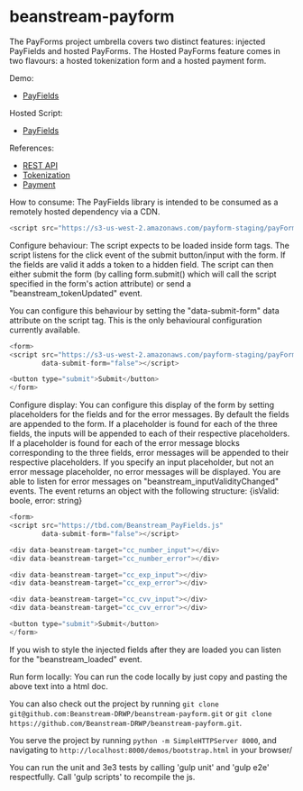 beanstream-payform 
=================

The PayForms project umbrella covers two distinct features: injected PayFields and hosted PayForms. The Hosted PayForms feature comes in two flavours: a hosted tokenization form and a hosted payment form.

Demo:
* [PayFields](https://s3-us-west-2.amazonaws.com/payform-staging/payForm/payFields/bootstrap.html)

Hosted Script:
* [PayFields](https://s3-us-west-2.amazonaws.com/payform-staging/payForm/payFields/beanstream_payfields.js)

References:
* [REST API](http://developer.beanstream.com/documentation/rest-api-reference/)
* [Tokenization](http://developer.beanstream.com/documentation/take-payments/purchases/take-payment-legato-token/)
* [Payment](http://developer.beanstream.com/documentation/take-payments/purchases/card/)


How to consume:
The PayFields library is intended to be consumed as a remotely hosted dependency via a CDN. 

```javascript
<script src="https://s3-us-west-2.amazonaws.com/payform-staging/payForm/payFields/beanstream_payfields.js"></script>
```

Configure behaviour:
The script expects to be loaded inside form tags. The script listens for the click event of the submit button/input with the form. If the fields are valid it adds a token to a hidden field. The script can then either submit the form (by calling form.submit() which will call the script specified in the form's action attribute) or send a "beanstream_tokenUpdated" event. 

You can configure this behaviour by setting the "data-submit-form" data attribute on the script tag. This is the only behavioural configuration currently available.

```javascript
<form>
<script src="https://s3-us-west-2.amazonaws.com/payform-staging/payForm/payFields/beanstream_payfields.js"
        data-submit-form="false"></script>

<button type="submit">Submit</button>
</form>
```

Configure display:
You can configure this display of the form by setting placeholders for the fields and for the error messages. By default the fields are appended to the form. If a placeholder is found for each of the three fields, the inputs will be appended to each of their respective placeholders. If a placeholder is found for each of the error message blocks corresponding to the three fields, error messages will be appended to their respective placeholders. If you specify an input placeholder, but not an error message placeholder, no error messages will be displayed. You are able to listen for error messages on "beanstream_inputValidityChanged" events. The event returns an object with the following structure: {isValid: boole, error: string}

```javascript
<form>
<script src="https://tbd.com/Beanstream_PayFields.js"
        data-submit-form="false"></script>

<div data-beanstream-target="cc_number_input"></div>
<div data-beanstream-target="cc_number_error"></div>

<div data-beanstream-target="cc_exp_input"></div>
<div data-beanstream-target="cc_exp_error"></div>

<div data-beanstream-target="cc_cvv_input"></div>
<div data-beanstream-target="cc_cvv_error"></div>

<button type="submit">Submit</button>
</form>
```

If you wish to style the injected fields after they are loaded you can listen for the "beanstream_loaded" event.

Run form locally:
You can run the code locally by just copy and pasting the above text into a html doc.

You can also check out the project by running `git clone git@github.com:Beanstream-DRWP/beanstream-payform.git` or `git clone https://github.com/Beanstream-DRWP/beanstream-payform.git`.

You  serve the project by running `python -m SimpleHTTPServer 8000`, and navigating to `http://localhost:8000/demos/bootstrap.html` in your browser/

You can run the unit and 3e3 tests by calling 'gulp unit' and 'gulp e2e' respectfully. Call 'gulp scripts' to recompile the js.
